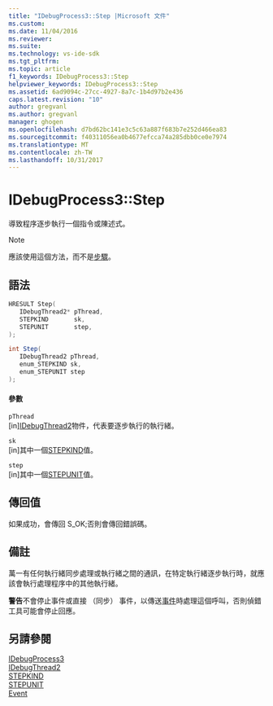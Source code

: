 ```yaml
---
title: "IDebugProcess3::Step |Microsoft 文件"
ms.custom: 
ms.date: 11/04/2016
ms.reviewer: 
ms.suite: 
ms.technology: vs-ide-sdk
ms.tgt_pltfrm: 
ms.topic: article
f1_keywords: IDebugProcess3::Step
helpviewer_keywords: IDebugProcess3::Step
ms.assetid: 6ad9094c-27cc-4927-8a7c-1b4d97b2e436
caps.latest.revision: "10"
author: gregvanl
ms.author: gregvanl
manager: ghogen
ms.openlocfilehash: d7bd62bc141e3c5c63a887f683b7e252d466ea83
ms.sourcegitcommit: f40311056ea0b4677efcca74a285dbb0ce0e7974
ms.translationtype: MT
ms.contentlocale: zh-TW
ms.lasthandoff: 10/31/2017
---
```

# <a name="idebugprocess3step"></a>IDebugProcess3::Step
導致程序逐步執行一個指令或陳述式。  
  
> [!NOTE]
>  應該使用這個方法，而不是[步驟](../../../extensibility/debugger/reference/idebugprogram2-step.md)。  
  
## <a name="syntax"></a>語法  
  
```cpp  
HRESULT Step(  
   IDebugThread2* pThread,  
   STEPKIND       sk,  
   STEPUNIT       step,  
);  
```  
  
```csharp  
int Step(  
   IDebugThread2 pThread,   
   enum_STEPKIND sk,   
   enum_STEPUNIT step  
);  
```  
  
#### <a name="parameters"></a>參數  
 `pThread`  
 [in][IDebugThread2](../../../extensibility/debugger/reference/idebugthread2.md)物件，代表要逐步執行的執行緒。  
  
 `sk`  
 [in]其中一個[STEPKIND](../../../extensibility/debugger/reference/stepkind.md)值。  
  
 `step`  
 [in]其中一個[STEPUNIT](../../../extensibility/debugger/reference/stepunit.md)值。  
  
## <a name="return-value"></a>傳回值  
 如果成功，會傳回 S_OK;否則會傳回錯誤碼。  
  
## <a name="remarks"></a>備註  
 萬一有任何執行緒同步處理或執行緒之間的通訊，在特定執行緒逐步執行時，就應該會執行處理程序中的其他執行緒。  
  
 **警告**不會停止事件或直接 （同步） 事件，以傳送[事件](../../../extensibility/debugger/reference/idebugeventcallback2-event.md)時處理這個呼叫，否則偵錯工具可能會停止回應。  
  
## <a name="see-also"></a>另請參閱  
 [IDebugProcess3](../../../extensibility/debugger/reference/idebugprocess3.md)   
 [IDebugThread2](../../../extensibility/debugger/reference/idebugthread2.md)   
 [STEPKIND](../../../extensibility/debugger/reference/stepkind.md)   
 [STEPUNIT](../../../extensibility/debugger/reference/stepunit.md)   
 [Event](../../../extensibility/debugger/reference/idebugeventcallback2-event.md)